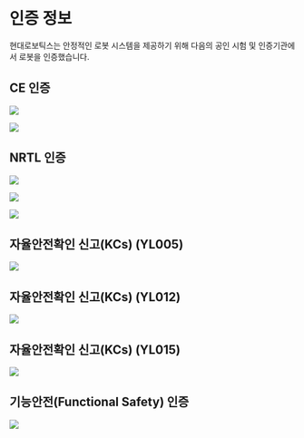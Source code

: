 # 인증 정보

현대로보틱스는 안정적인 로봇 시스템을 제공하기 위해 다음의 공인 시험 및 인증기관에서 로봇을 인증했습니다.

## CE 인증

![](.gitbook/assets/image144.png)

![](.gitbook/assets/image145.png)

## NRTL 인증

![](.gitbook/assets/image146.png)

![](.gitbook/assets/image147.png)

![](.gitbook/assets/image148.png)

## 자율안전확인 신고(KCs) (YL005)

![](.gitbook/assets/image149.png)

## 자율안전확인 신고(KCs) (YL012)

![](.gitbook/assets/image150.png)

## 자율안전확인 신고(KCs) (YL015)

![](.gitbook/assets/image151.png)

## 기능안전(Functional Safety) 인증

![](.gitbook/assets/image148.png)
